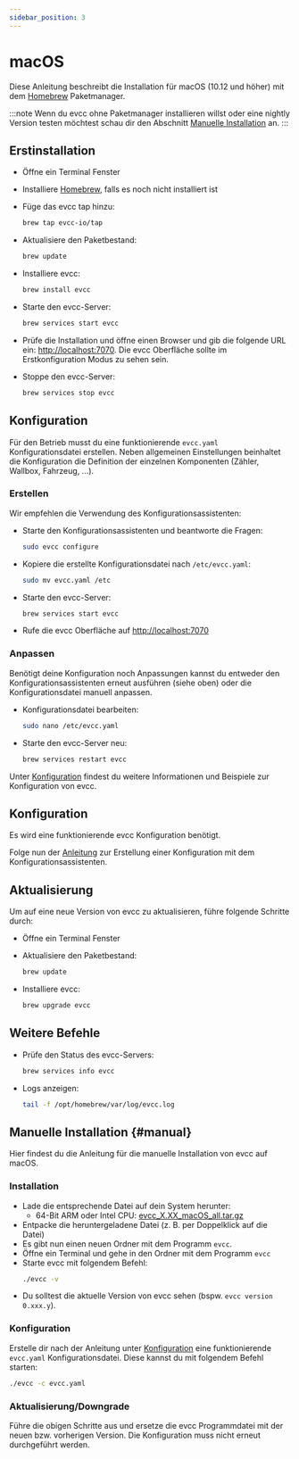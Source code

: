 ```yaml
---
sidebar_position: 3
---
```


# macOS

Diese Anleitung beschreibt die Installation für macOS (10.12 und höher) mit dem [Homebrew](https://brew.sh) Paketmanager.

:::note
Wenn du evcc ohne Paketmanager installieren willst oder eine nightly Version testen möchtest schau dir den Abschnitt [Manuelle Installation](#manual) an.
:::

## Erstinstallation

- Öffne ein Terminal Fenster
- Installiere [Homebrew](https://brew.sh), falls es noch nicht installiert ist
- Füge das evcc tap hinzu:

  ```sh
  brew tap evcc-io/tap
  ```

- Aktualisiere den Paketbestand:

  ```sh
  brew update
  ```

- Installiere evcc:

  ```sh
  brew install evcc
  ```

- Starte den evcc-Server:

  ```sh
  brew services start evcc
  ```

- Prüfe die Installation und öffne einen Browser und gib die folgende URL ein: [http://localhost:7070](http://localhost:7070). Die evcc Oberfläche sollte im Erstkonfiguration Modus zu sehen sein.
- Stoppe den evcc-Server:

  ```sh
  brew services stop evcc
  ```

## Konfiguration

Für den Betrieb musst du eine funktionierende `evcc.yaml` Konfigurationsdatei erstellen.
Neben allgemeinen Einstellungen beinhaltet die Konfiguration die Definition der einzelnen Komponenten (Zähler, Wallbox, Fahrzeug, ...).

### Erstellen

Wir empfehlen die Verwendung des Konfigurationsassistenten:

- Starte den Konfigurationsassistenten und beantworte die Fragen:

  ```sh
  sudo evcc configure
  ```

- Kopiere die erstellte Konfigurationsdatei nach `/etc/evcc.yaml`:

  ```sh
  sudo mv evcc.yaml /etc
  ```

- Starte den evcc-Server:

  ```sh
  brew services start evcc
  ```

- Rufe die evcc Oberfläche auf [http://localhost:7070](http://localhost:7070)

### Anpassen

Benötigt deine Konfiguration noch Anpassungen kannst du entweder den Konfigurationsassistenten erneut ausführen (siehe oben) oder die Konfigurationsdatei manuell anpassen.

- Konfigurationsdatei bearbeiten:

  ```sh
  sudo nano /etc/evcc.yaml
  ```

- Starte den evcc-Server neu:

  ```sh
  brew services restart evcc
  ```

Unter [Konfiguration](./configuration) findest du weitere Informationen und Beispiele zur Konfiguration von evcc.

## Konfiguration

Es wird eine funktionierende evcc Konfiguration benötigt.

Folge nun der [Anleitung](./configuration) zur Erstellung einer Konfiguration mit dem Konfigurationsassistenten.

## Aktualisierung

Um auf eine neue Version von evcc zu aktualisieren, führe folgende Schritte durch:

- Öffne ein Terminal Fenster
- Aktualisiere den Paketbestand:

  ```sh
  brew update
  ```

- Installiere evcc:

  ```sh
  brew upgrade evcc
  ```

## Weitere Befehle

- Prüfe den Status des evcc-Servers:

  ```sh
  brew services info evcc
  ```

- Logs anzeigen:

  ```sh
  tail -f /opt/homebrew/var/log/evcc.log
  ```

## Manuelle Installation {#manual}

Hier findest du die Anleitung für die manuelle Installation von evcc auf macOS.

### Installation

- Lade die entsprechende Datei auf dein System herunter:
  - 64-Bit ARM oder Intel CPU: [evcc_X.XX_macOS_all.tar.gz](https://github.com/evcc-io/evcc/releases/latest)
- Entpacke die heruntergeladene Datei (z. B. per Doppelklick auf die Datei)
- Es gibt nun einen neuen Ordner mit dem Programm `evcc`.
- Öffne ein Terminal und gehe in den Ordner mit dem Programm `evcc`
- Starte evcc mit folgendem Befehl:
  ```sh
  ./evcc -v
  ```
- Du solltest die aktuelle Version von evcc sehen (bspw. `evcc version 0.xxx.y`).

### Konfiguration

Erstelle dir nach der Anleitung unter [Konfiguration](./configuration) eine funktionierende `evcc.yaml` Konfigurationsdatei.
Diese kannst du mit folgendem Befehl starten:

```sh
./evcc -c evcc.yaml
```

### Aktualisierung/Downgrade

Führe die obigen Schritte aus und ersetze die evcc Programmdatei mit der neuen bzw. vorherigen Version.
Die Konfiguration muss nicht erneut durchgeführt werden.
